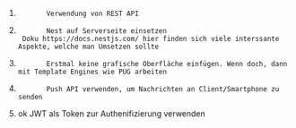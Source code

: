 1.            Verwendung von REST API

2.            Nest auf Serverseite einsetzen
        Doku https://docs.nestjs.com/ hier finden sich viele interssante Aspekte, welche man Umsetzen sollte

3.            Erstmal keine grafische Oberfläche einfügen. Wenn doch, dann mit Template Engines wie PUG arbeiten

4.            Push API verwenden, um Nachrichten an Client/Smartphone zu senden

5.  ok JWT als Token zur Authenifizierung verwenden
